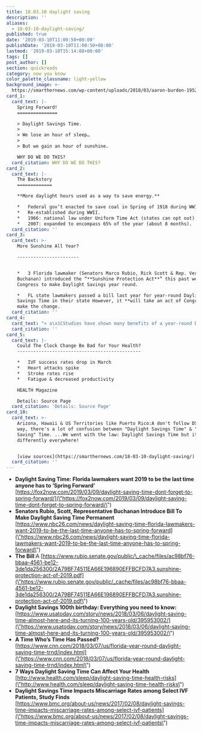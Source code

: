 ```yaml
---
title: 18.03.10 daylight saving
description: ''
aliases:
  - 18-03-10-daylight-saving/
published: true
date: '2019-03-10T11:00:50+00:00'
publishDate: '2019-03-10T11:00:50+00:00'
lastmod: '2019-03-10T15:14:08+00:00'
tags: []
post_author: []
section: quickreads
category: now you know
color_palette_classname: light-yellow
background_image: >-
  https://smarthernews.com/wp-content/uploads/2018/03/aaron-burden-195227-unsplash-scaled.jpg
card_1:
  card_text: |-
    Spring Forward!
    ===============

    > Daylight Savings Time.
    > 
    > We lose an hour of sleep…
    > 
    > But we gain an hour of sunshine.

    WHY DO WE DO THIS?
  card_citation: WHY DO WE DO THIS?
card_2:
  card_text: |-
    The Backstory
    =============

    **More daylight hours used as a way to save energy.**

    *   Federal gov’t enacted to save coal in Spring of 1918 during WWI.
    *   Re-established during WWII.
    *   1966: national law under Uniform Time Act (states can opt out).
    *   2007: expanded to encompass 65% of the year (about 8 months).
  card_citation: ''
card_3:
  card_text: >-
    More Sunshine All Year?

    -----------------------


    *   3 Florida lawmaker (Senators Marco Rubio, Rick Scott & Rep. Vern
    Buchanan) introduced the “**Sunshine Protection Act**” this past week in
    Congress to make Daylight Savings year round.

    *   FL state lawmakers passed a bill last year for year-round Daylight
    Savings Time in their state However, it **will take an act of Congress** to
    make the change.
  card_citation: ''
card_4:
  card_text: "> a\x1CStudies have shown many benefits of a year-round Daylight Saving Time, which is why Floridaa\x19s legislature overwhelmingly voted to make it permanent last year.a\x1D\n> \n> Sen. Marco Rubio on the Sunshine Protection Act that would apply to ALL states that like Florida follow Daylight Savings Time, citing decreased car accidents & decreased robberies both reasons behind the fight for more light."
  card_citation: ''
card_5:
  card_text: |-
    Could The Clock Change Be Bad for Your Health?
    ----------------------------------------------

    *   IVF success rates drop in March
    *   Heart attacks spike
    *   Stroke rates rise
    *   Fatigue & decreased productivity

    HEALTH Magazine

    Details: Source Page
  card_citation: 'Details: Source Page'
card_10:
  card_text: >-
    Arizona, Hawaii & US Territories like Puerto Rico:A don't follow DST. By the
    way, there's a lot of confusion between "Daylight Savings Time" & "Daylight
    Saving" Time. ...We went with the law: Daylight Savings Time but its written
    differently everywhere!


    [view sources](https://smarthernews.com/18-03-10-daylight-saving/)
  card_citation: ''
---
```

*   **Daylight Saving Time: Florida lawmakers want 2019 to be the last time anyone has to ‘Spring Forward’**  
    [https://fox2now.com/2019/03/09/daylight-saving-time-dont-forget-to-spring-forward/](\"https://fox2now.com/2019/03/09/daylight-saving-time-dont-forget-to-spring-forward/\")
*   **Senators Rubio, Scott, Representative Buchanan Introduce Bill To Make Daylight Saving Time Permanent**  
    [https://www.nbc26.com/news/daylight-saving-time-florida-lawmakers-want-2019-to-be-the-last-time-anyone-has-to-spring-forward](\"https://www.nbc26.com/news/daylight-saving-time-florida-lawmakers-want-2019-to-be-the-last-time-anyone-has-to-spring-forward\")
*   **The Bill**:A [https://www.rubio.senate.gov/public/\_cache/files/ac98bf76-bbaa-4561-be12-3de1da256300/2A79BF74511EA66E196890EFFBCFD7A3.sunshine-protection-act-of-2019.pdf](\"https://www.rubio.senate.gov/public/_cache/files/ac98bf76-bbaa-4561-be12-3de1da256300/2A79BF74511EA66E196890EFFBCFD7A3.sunshine-protection-act-of-2019.pdf\")
*   **Daylight Savings 100th birthday: Everything you need to know:** [https://www.usatoday.com/story/news/2018/03/06/daylight-saving-time-almost-here-and-its-turning-100-years-old/395953002/](\"https://www.usatoday.com/story/news/2018/03/06/daylight-saving-time-almost-here-and-its-turning-100-years-old/395953002/\")
*   **A Time Who’s Time Has Passed?** [https://www.cnn.com/2018/03/07/us/florida-year-round-daylight-saving-time-trnd/index.html](\"https://www.cnn.com/2018/03/07/us/florida-year-round-daylight-saving-time-trnd/index.html\")
*   **7 Ways Daylight Saving Time Can Affect Your Health** [http://www.health.com/sleep/daylight-saving-time-health-risks](\"http://www.health.com/sleep/daylight-saving-time-health-risks\")
*   **Daylight Savings Time Impacts Miscarriage Rates among Select IVF Patients, Study Finds**  
    [https://www.bmc.org/about-us/news/2017/02/08/daylight-savings-time-impacts-miscarriage-rates-among-select-ivf-patients](\"https://www.bmc.org/about-us/news/2017/02/08/daylight-savings-time-impacts-miscarriage-rates-among-select-ivf-patients\")